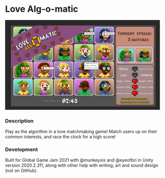 # Love Alg-o-matic
![love alg-o-matic](./hero.png)
### Description
Play as the algorithm in a love matchmaking game! Match users up on their common interests, and race the clock for a high score!


### Development
Built for Global Game Jam 2021 with @munkeyxis and @eyeofbri in Unity version 2020.2.2f1, along with other help with writing, art and sound design (not on GitHub).

